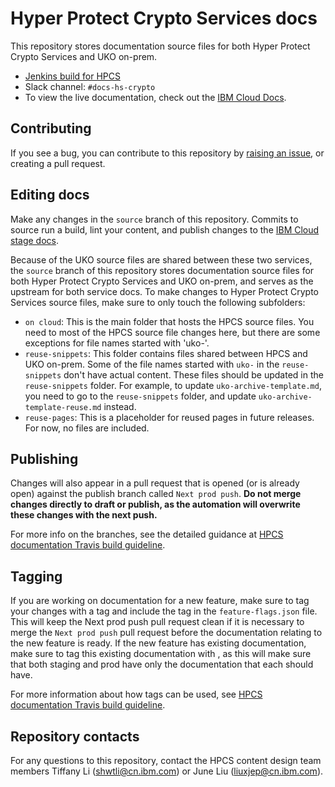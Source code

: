 # Hyper Protect Crypto Services docs

This repository stores documentation source files for both Hyper Protect Crypto Services and UKO on-prem.

  - [Jenkins build for HPCS](https://wcp-docs-team-jenkins.swg-devops.com/job/build/job/cloud-docs/job/hs-crypto/)
  - Slack channel: `#docs-hs-crypto` 
  - To view the live documentation, check out the [IBM Cloud Docs](https://cloud.ibm.com/docs/hs-crypto).
  
## Contributing
If you see a bug, you can contribute to this repository by [raising an issue](https://github.ibm.com/cloud-docs/hs-crypto/issues/new), or creating a pull request.

## Editing docs
Make any changes in the `source` branch of this repository. Commits to source run a build, lint your content, and publish changes to the [IBM Cloud stage docs](https://test.cloud.ibm.com/docs/hs-crypto). 

Because of the UKO source files are shared between these two services, the `source` branch of this repository stores documentation source files for both Hyper Protect Crypto Services and UKO on-prem, and serves as the upstream for both service docs. To make changes to Hyper Protect Crypto Services source files, make sure to only touch the following subfolders:
  - `on cloud`: This is the main folder that hosts the HPCS source files. You need to most of the HPCS source file changes here, but there are some exceptions for file names started with 'uko-'. 
  - `reuse-snippets`: This folder contains files shared between HPCS and UKO on-prem. Some of the file names started with `uko-` in the `reuse-snippets` don't have actual content. These files should be updated in the `reuse-snippets` folder. For example, to update `uko-archive-template.md`, you need to go to the `reuse-snippets` folder, and update `uko-archive-template-reuse.md` instead.
- `reuse-pages`: This is a placeholder for reused pages in future releases. For now, no files are included.
  
## Publishing
Changes will also appear in a pull request that is opened (or is already open) against the publish branch called `Next prod push`. **Do not merge changes directly to draft or publish, as the automation will overwrite these changes with the next push.** 

For more info on the branches, see the detailed guidance at [HPCS documentation Travis build guideline](https://github.ibm.com/cloud-docs/hs-crypto/wiki/HPCS-documentation-Travis-build-guideline/).

## Tagging 
If you are working on documentation for a new feature, make sure to tag your changes with a <staging feature name> tag and include the tag in the `feature-flags.json` file. This will keep the Next prod push pull request clean if it is necessary to merge the `Next prod push` pull request before the documentation relating to the new feature is ready. If the new feature has existing documentation, make sure to tag this existing documentation with <prod feature name>, as this will make sure that both staging and prod have only the documentation that each should have.
  
For more information about how tags can be used, see [HPCS documentation Travis build guideline](https://github.ibm.com/cloud-docs/hs-crypto/wiki/HPCS-documentation-Travis-build-guideline/).

## Repository contacts

For any questions to this repository, contact the HPCS content design team members Tiffany Li (shwtli@cn.ibm.com) or June Liu (liuxjep@cn.ibm.com).
